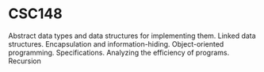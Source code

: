 # CSC148

Abstract data types and data structures for implementing them. 
Linked data structures. Encapsulation and information-hiding. 
Object-oriented programming. Specifications. Analyzing the efficiency of programs. Recursion
